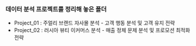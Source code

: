 ### 데이터 분석 프로젝트를 정리해 놓은 폴더

- Project_01 : 주얼리 브랜드 자사몰 분석 - 고객 행동 분석 및 고객 유지 전략
- Project_02 : 러시아 뷰티 이커머스 분석 - 매출 정체 문제 분석 및 프로모션 최적화 전략
